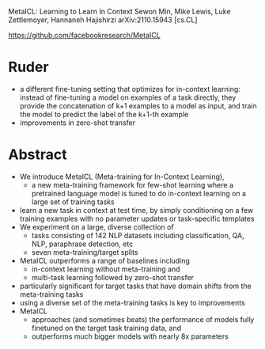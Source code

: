 MetaICL: Learning to Learn In Context
Sewon Min, Mike Lewis, Luke Zettlemoyer, Hannaneh Hajishirzi
arXiv:2110.15943 [cs.CL]

https://github.com/facebookresearch/MetaICL

# Ruder

* a different fine-tuning setting that optimizes for in-context learning:
  instead of fine-tuning a model on examples of a task directly, they provide
  the concatenation of k+1 examples to a model as input, and
  train the model to predict the label of the k+1-th example
* improvements in zero-shot transfer

# Abstract

* We introduce MetaICL (Meta-training for In-Context Learning),
  * a new meta-training framework for few-shot learning where
    a pretrained language model is tuned to do in-context learning
    on a large set of training tasks
* learn a new task in context at test time, by simply conditioning on a few
  training examples with no parameter updates or task-specific templates
* We experiment on a large, diverse collection of
  * tasks consisting of 142 NLP datasets including classification, QA, NLP,
    paraphrase detection, etc
  * seven meta-training/target splits
* MetaICL outperforms a range of baselines including
  * in-context learning without meta-training and
  * multi-task learning followed by zero-shot transfer
* particularly significant for target tasks that have
  domain shifts from the meta-training tasks
* using a diverse set of the meta-training tasks is key to improvements
* MetaICL
  * approaches (and sometimes beats) the performance of models fully finetuned
    on the target task training data, and
  * outperforms much bigger models with nearly 8x parameters
